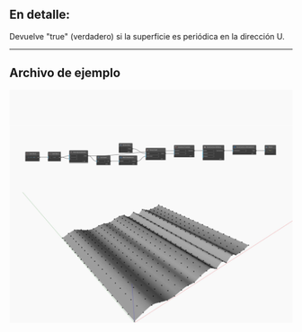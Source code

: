 ## En detalle:
Devuelve "true" (verdadero) si la superficie es periódica en la dirección U.
___
## Archivo de ejemplo

![IsPeriodicInU](./Autodesk.DesignScript.Geometry.NurbsSurface.IsPeriodicInU_img.jpg)

